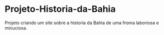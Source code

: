 # Projeto-Historia-da-Bahia
Projeto criando um site sobre a historia da Bahia de uma froma laboriosa e minuciosa.

